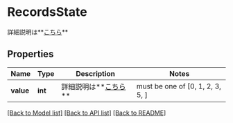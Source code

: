 # RecordsState

詳細説明は**[こちら](#tag/records)**

## Properties
Name | Type | Description | Notes
------------ | ------------- | ------------- | -------------
**value** | **int** | 詳細説明は**[こちら](#tag/records)** |  must be one of [0, 1, 2, 3, 5, ]

[[Back to Model list]](../README.md#documentation-for-models) [[Back to API list]](../README.md#documentation-for-api-endpoints) [[Back to README]](../README.md)


